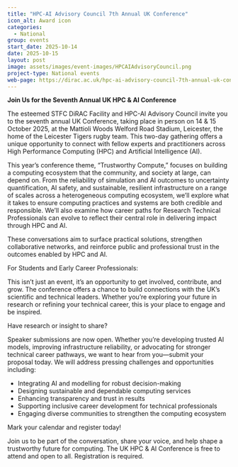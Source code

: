```yaml
---
title: "HPC-AI Advisory Council 7th Annual UK Conference"
icon_alt: Award icon
categories:
  - National
group: events
start_date: 2025-10-14
date: 2025-10-15
layout: post
image: assets/images/event-images/HPCAIAdvisoryCouncil.png
project-type: National events
web-page: https://dirac.ac.uk/hpc-ai-advisory-council-7th-annual-uk-conference/
---
```


**Join Us for the Seventh Annual UK HPC & AI Conference** 

The esteemed STFC DiRAC Facility and HPC-AI Advisory Council invite you to the seventh annual UK Conference, taking place in person on 14 & 15 October 2025, at the Mattioli Woods Welford Road Stadium, Leicester, the home of the Leicester Tigers rugby team. This two-day gathering offers a unique opportunity to connect with fellow experts and practitioners across High Performance Computing (HPC) and Artificial Intelligence (AI). 

This year’s conference theme, “Trustworthy Compute,” focuses on building a computing ecosystem that the community, and society at large, can depend on. From the reliability of simulation and AI outcomes to uncertainty quantification, AI safety, and sustainable, resilient infrastructure on a range of scales across a heterogeneous computing ecosystem, we’ll explore what it takes to ensure computing practices and systems are both credible and responsible. We’ll also examine how career paths for Research Technical Professionals can evolve to reflect their central role in delivering impact through HPC and AI. 

These conversations aim to surface practical solutions, strengthen collaborative networks, and reinforce public and professional trust in the outcomes enabled by HPC and AI. 

For Students and Early Career Professionals: 

This isn’t just an event, it’s an opportunity to get involved, contribute, and grow. The conference offers a chance to build connections with the UK’s scientific and technical leaders. Whether you’re exploring your future in research or refining your technical career, this is your place to engage and be inspired. 

Have research or insight to share? 

Speaker submissions are now open. Whether you’re developing trusted AI models, improving infrastructure reliability, or advocating for stronger technical career pathways, we want to hear from you—submit your proposal today. We will address pressing challenges and opportunities including: 

* Integrating AI and modelling for robust decision-making 
* Designing sustainable and dependable computing services 
* Enhancing transparency and trust in results 
* Supporting inclusive career development for technical professionals 
* Engaging diverse communities to strengthen the computing ecosystem 
 

Mark your calendar and register today! 

Join us to be part of the conversation, share your voice, and help shape a trustworthy future for computing. The UK HPC & AI Conference is free to attend and open to all. Registration is required. 